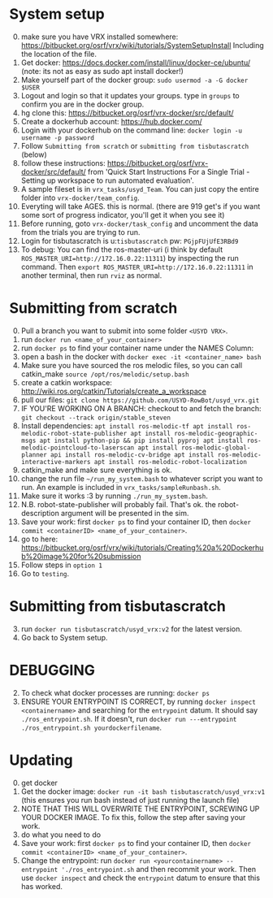 # System setup
0. make sure you have VRX installed somewhere: https://bitbucket.org/osrf/vrx/wiki/tutorials/SystemSetupInstall Including the location of the file.
0. Get docker: https://docs.docker.com/install/linux/docker-ce/ubuntu/ (note: its not as easy as sudo apt install docker!)
1. Make yourself part of the docker group: `sudo usermod -a -G docker $USER`
2. Logout and login so that it updates your groups. type in `groups` to confirm you are in the docker group.
3. hg clone this: https://bitbucket.org/osrf/vrx-docker/src/default/
4. Create a dockerhub account: https://hub.docker.com/
4. Login with your dockerhub on the command line: `docker login -u username -p password`
4. Follow `Submitting from scratch` or `submitting from tisbutascratch` (below)
5. follow these instructions: https://bitbucket.org/osrf/vrx-docker/src/default/ from 'Quick Start Instructions For a Single Trial -  Setting up workspace to run automated evaluation'.
6. A sample fileset is in `vrx_tasks/usyd_Team`. You can just copy the entire folder into `vrx-docker/team_config`.
7. Everyting will take AGES. this is normal. (there are 919 get's if you want some sort of progress indicator, you'll get it when you see it)
8. Before running, goto `vrx-docker/task_config` and uncomment the data from the trials you are trying to run.
9. Login for tisbutascratch is u:`tisbutascratch` pw: `PGjpFUjUfE3RBd9`
10. To debug: You can find the ros-master-uri (i think by default `ROS_MASTER_URI=http://172.16.0.22:11311`) by inspecting the run command. Then `export ROS_MASTER_URI=http://172.16.0.22:11311` in another terminal, then run `rviz` as normal.

# Submitting from scratch
0. Pull a branch you want to submit into some folder `<USYD VRX>`.
3. run `docker run <name_of_your_container>`
4. run `docker ps` to find your container name under the NAMES Column:
5. open a bash in the docker with `docker exec -it <container_name> bash`
6. Make sure you have sourced the ros melodic files, so you can call catkin_make `source /opt/ros/melodic/setup.bash`
6. create a catkin workspace: http://wiki.ros.org/catkin/Tutorials/create_a_workspace 
7. pull our files: `git clone https://github.com/USYD-RowBot/usyd_vrx.git`
8. IF YOU'RE WORKING ON A BRANCH: checkout to and fetch the branch: `git checkout --track origin/stable_steven`
9. Install dependencies:
`apt install ros-melodic-tf
apt install ros-melodic-robot-state-publisher
apt install ros-melodic-geographic-msgs
apt install python-pip && pip install pyproj
apt install ros-melodic-pointcloud-to-laserscan
apt install ros-melodic-global-planner
api install ros-melodic-cv-bridge
apt install ros-melodic-interactive-markers
apt install ros-melodic-robot-localization`
10. catkin_make and make sure everything is ok.
11. change the run file `~/run_my_system.bash` to whatever script you want to run. An example is included in `vrx_tasks/sampleRunbash.sh`.
12. Make sure it works :3 by running `./run_my_system.bash`.
12. N.B. robot-state-publisher will probably fail. That's ok. the robot-description argument will be presented in the sim.
12. Save your work: first `docker ps` to find your container ID, then `docker commit <containerID> <name_of_your_container>`.
3. go to here: https://bitbucket.org/osrf/vrx/wiki/tutorials/Creating%20a%20Dockerhub%20image%20for%20submission
4. Follow steps in `option 1`
5. Go to `testing`.

# Submitting from tisbutascratch
3. run `docker run tisbutascratch/usyd_vrx:v2` for the latest version.
5. Go back to System setup.

# DEBUGGING
2. To check what docker processes are running: `docker ps`
2. ENSURE YOUR ENTRYPOINT IS CORRECT, by running `docker inspect <containername>` and searching for the `entrypoint` datum. It should say `./ros_entrypoint.sh`. If it doesn't, run `docker run ---entrypoint ./ros_entrypoint.sh yourdockerfilename`.


# Updating
0. get docker
1. Get the docker image: `docker run -it bash tisbutascratch/usyd_vrx:v1` (this ensures you run bash instead of just running the launch file)
2. NOTE THAT THIS WILL OVERWRITE THE ENTRYPOINT, SCREWING UP YOUR DOCKER IMAGE. To fix this, follow the step after saving your work.
2. do what you need to do
3. Save your work: first `docker ps` to find your container ID, then `docker commit <containerID> <name_of_your_container>`.
4. Change the entrypoint: run `docker run <yourcontainername> --entrypoint './ros_entrypoint.sh` and then recommit your work. Then use `docker inspect` and check the `entrypoint` datum to ensure that this has worked.

